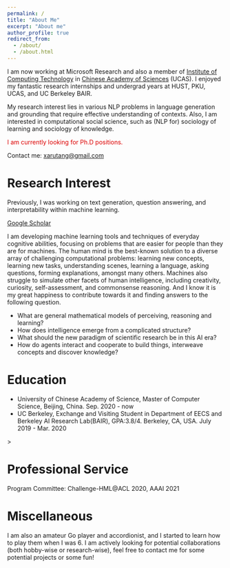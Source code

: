 ```yaml
---
permalink: /
title: "About Me"
excerpt: "About me"
author_profile: true
redirect_from: 
  - /about/
  - /about.html
---
```

I am now working at <!--[ML Group](https://www.microsoft.com/en-us/research/group/machine-learning-research-group/) of -->Microsoft Research and also a member of [Institute of Computing Technology](http://english.ict.cas.cn/) in [Chinese Academy of Sciences](https://en.wikipedia.org/wiki/University_of_the_Chinese_Academy_of_Sciences) (UCAS). <!--advised by [Yanyan Lan](http://www.bigdatalab.ac.cn/~lanyanyan/) fortunately.--> I enjoyed my fantastic research internships and undergrad years at HUST, PKU, UCAS, and UC Berkeley BAIR. 

My research interest lies in various NLP problems in language generation and grounding that require effective understanding of contexts. Also, I am interested in computational social science, such as (NLP for) sociology of learning and sociology of knowledge.


<font color="#dd0000">I am currently looking for Ph.D positions.</font><br/> 

Contact me: xarutang@gmail.com
# Research Interest

Previously, I was working on text generation, question answering, and interpretability within machine learning.

[Google Scholar](https://scholar.google.com/citations?user=gGcRkpYAAAAJ&hl=en&oi=sra) 

I am developing machine learning tools and techniques of everyday cognitive abilities, focusing on problems that are easier for people than they are for machines. The human mind is the best-known solution to a diverse array of challenging computational problems: learning new concepts, learning new tasks, understanding scenes, learning a language, asking questions, forming explanations, amongst many others. Machines also struggle to simulate other facets of human intelligence, including creativity, curiosity, self-assessment, and commonsense reasoning. And I know it is my great happiness to contribute towards it and finding answers to the following question.

* What are general mathematical models of perceiving, reasoning and learning?
* How does intelligence emerge from a complicated structure?
* What should the new paradigm of scientific research be in this AI era?
* How do agents interact and cooperate to build things, interweave concepts and discover knowledge?

# Education
* University of Chinese Academy of Science, Master of Computer Science, Beijing, China. Sep. 2020 - now 
* UC Berkeley, Exchange and Visiting Student in Department of EECS and Berkeley AI Research Lab(BAIR), GPA:3.8/4. Berkeley, CA, USA. July 2019 - Mar. 2020

<!--
# Academic Experience

* [Tencent AI LAB](https://ai.tencent.com/ailab/en/index): Research Intern
* Research Collaboration: Working for Yale LILY Group, under Dr. Dragomir Radev
* Research Collaboration: Working for MIT CSAIL Clinical Decision Making Group, Mentor: [Di Jin](https://scholar.google.com/citations?user=x5QTK9YAAAAJ&hl=en), remotely. April. 2020 - May. 2020
* Research Collaboration: Working for CMU Multimodal Communication and Machine Learning Laboratory, Mentor: [Paul Liang](http://www.cs.cmu.edu/~pliang/), remotely. April. 2020 - 
* Institute of Computing Technology, Chinese Academy of Science, Guest student in CAS Key Lab of Network Data Science and Technology, Advisor: Prof. [Yanyan Lan](http://www.bigdatalab.ac.cn/~lanyanyan/), Beijing, China. Nov. 2018 - July 2019
* Peking University, Research Assistant in [Institute of Computer Science and Technology](http://www.wict.pku.edu.cn/english/home/index.htm), Advisor: Prof. [Rui Yan](https://scholar.google.com/citations?user=eLw6g-UAAAAJ&hl=en), Beijing, China. June 2018 - Oct. 2018
* National Language Resources Monitoring and Research Center, Research Assistant, Advisor: Prof. [Guangyou Zhou](https://scholar.google.com/citations?hl=en&user=ude9U4wAAAAJ&view_op=list_works&sortby=pubdate) and [Tingting He](https://dblp.uni-trier.de/pers/hd/h/He:Tingting), Wuhan, China. Sep. 2017 - June. 2018
-->>
# Professional Service

Program Committee: Challenge-HML@ACL 2020, AAAI 2021

# Miscellaneous

I am also an amateur Go player and accordionist, and I started to learn how to play them when I was 6. I am actively looking for potential collaborations (both hobby-wise or research-wise), feel free to contact me for some potential projects or some fun!
